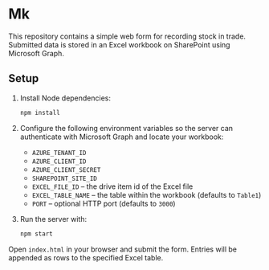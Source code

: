 # Mk

This repository contains a simple web form for recording stock in trade.
Submitted data is stored in an Excel workbook on SharePoint using
Microsoft Graph.

## Setup

1. Install Node dependencies:

   ```bash
   npm install
   ```

2. Configure the following environment variables so the server can
   authenticate with Microsoft Graph and locate your workbook:

   - `AZURE_TENANT_ID`
   - `AZURE_CLIENT_ID`
   - `AZURE_CLIENT_SECRET`
   - `SHAREPOINT_SITE_ID`
   - `EXCEL_FILE_ID` – the drive item id of the Excel file
   - `EXCEL_TABLE_NAME` – the table within the workbook (defaults to
     `Table1`)
   - `PORT` – optional HTTP port (defaults to `3000`)

3. Run the server with:

   ```bash
   npm start
   ```

Open `index.html` in your browser and submit the form. Entries will be
appended as rows to the specified Excel table.
